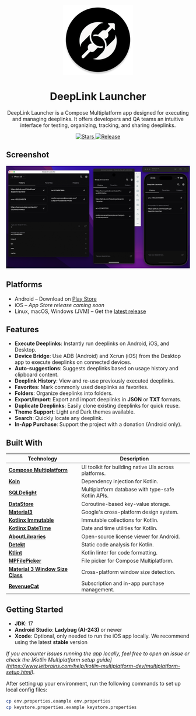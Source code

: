 <p align="center">
  <img src="./androidApp/src/main/res/mipmap-xxxhdpi/ic_launcher_round.webp" alt="DeepLink Launcher Logo" />
</p>

<h1 align="center">DeepLink Launcher</h1>

<p align="center">
  DeepLink Launcher is a Compose Multiplatform app designed for executing and managing deeplinks. It offers developers and QA teams an intuitive interface for testing, organizing, tracking, and sharing deeplinks.
</p>

<p align="center">
  <a href="https://github.com/FelipeKoga/deeplink-launcher/stargazers">
    <img src="https://img.shields.io/github/stars/FelipeKoga/deeplink-launcher" alt="Stars" />
  </a>
  <a href="https://github.com/FelipeKoga/deeplink-launcher/actions/workflows/release.yml">
    <img src="https://github.com/FelipeKoga/deeplink-launcher/actions/workflows/release.yml/badge.svg" alt="Release" />
  </a>
</p>

## Screenshot
![screenshot](./docs/screenshot.png)

## Platforms
- Android – Download on [Play Store](http://play.google.com/store/apps/details?id=dev.koga.deeplinklauncher.android)
- iOS – *App Store release coming soon*
- Linux, macOS, Windows (JVM) – Get the [latest release](https://github.com/FelipeKoga/deeplink-launcher/releases/latest)

## Features

- **Execute Deeplinks**: Instantly run deeplinks on Android, iOS, and Desktop.
- **Device Bridge**: Use ADB (Android) and Xcrun (iOS) from the Desktop app to execute deeplinks on connected devices.
- **Auto-suggestions**: Suggests deeplinks based on usage history and clipboard content.
- **Deeplink History**: View and re-use previously executed deeplinks.
- **Favorites**: Mark commonly used deeplinks as favorites.
- **Folders**: Organize deeplinks into folders.
- **Export/Import**: Export and import deeplinks in **JSON** or **TXT** formats.
- **Duplicate Deeplinks**: Easily clone existing deeplinks for quick reuse.
- **Theme Support**: Light and Dark themes available.
- **Search**: Quickly locate any deeplink.
- **In-App Purchase**: Support the project with a donation (Android only).

## Built With

| Technology | Description |
|------------|-------------|
| [**Compose Multiplatform**](https://github.com/JetBrains/compose-jb) | UI toolkit for building native UIs across platforms. |
| [**Koin**](https://insert-koin.io/) | Dependency injection for Kotlin. |
| [**SQLDelight**](https://cashapp.github.io/sqldelight/) | Multiplatform database with type-safe Kotlin APIs. |
| [**DataStore**](https://developer.android.com/jetpack/androidx/releases/datastore) | Coroutine-based key-value storage. |
| [**Material3**](https://m3.material.io/) | Google's cross-platform design system. |
| [**Kotlinx Immutable**](https://github.com/Kotlin/kotlinx.collections.immutable) | Immutable collections for Kotlin. |
| [**Kotlinx DateTime**](https://github.com/Kotlin/kotlinx-datetime) | Date and time utilities for Kotlin. |
| [**AboutLibraries**](https://github.com/mikepenz/AboutLibraries) | Open-source license viewer for Android. |
| [**Detekt**](https://github.com/detekt/detekt) | Static code analysis for Kotlin. |
| [**Ktlint**](https://github.com/pinterest/ktlint) | Kotlin linter for code formatting. |
| [**MPFilePicker**](https://github.com/Wavesonics/compose-multiplatform-file-picker) | File picker for Compose Multiplatform. |
| [**Material 3 Window Size Class**](https://github.com/chrisbanes/material3-windowsizeclass-multiplatform) | Cross-platform window size detection. |
| [**RevenueCat**](https://www.revenuecat.com/) | Subscription and in-app purchase management. |

## Getting Started

- **JDK**: 17
- **Android Studio**: **Ladybug (AI-243)** or newer
- **Xcode**: Optional, only needed to run the iOS app locally. We recommend using the latest **stable** version

*If you encounter issues running the app locally, feel free to open an issue or check the ]Kotlin Multiplatform setup guide](https://www.jetbrains.com/help/kotlin-multiplatform-dev/multiplatform-setup.html).*

After setting up your environment, run the following commands to set up local config files:

```bash
cp env.properties.example env.properties
cp keystore.properties.example keystore.properties
